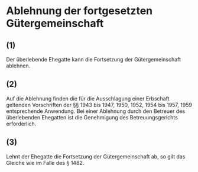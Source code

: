# Ablehnung der fortgesetzten Gütergemeinschaft



## (1)

 Der überlebende Ehegatte kann die Fortsetzung der Gütergemeinschaft ablehnen.

## (2)

 Auf die Ablehnung finden die für die Ausschlagung einer Erbschaft geltenden Vorschriften der §§ 1943 bis 1947, 1950, 1952, 1954 bis 1957, 1959 entsprechende Anwendung. Bei einer Ablehnung durch den Betreuer des überlebenden Ehegatten ist die Genehmigung des Betreuungsgerichts erforderlich.

## (3)

 Lehnt der Ehegatte die Fortsetzung der Gütergemeinschaft ab, so gilt das Gleiche wie im Falle des § 1482. 

